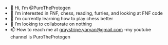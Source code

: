 - 👋 Hi, I’m @PuroTheProtogen
- 👀 I’m interested in FNF, chess, reading, furries, and looking at FNF code
- 🌱 I’m currently learning how to play chess better
- 💞️ I’m looking to collaborate on nothing
- 📫 How to reach me at graystripe.yaryan@gmail.com
-my youtube channel is PuroTheProtogen

